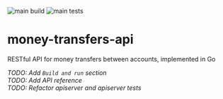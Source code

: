 ![main build](https://github.com/gasparian/money-transfers-api/actions/workflows/build.yml/badge.svg?branch=main)
![main tests](https://github.com/gasparian/money-transfers-api/actions/workflows/test.yml/badge.svg?branch=main)
# money-transfers-api
RESTful API for money transfers between accounts, implemented in Go  

*TODO: Add `Build and run` section*  
*TODO: Add API reference*  
*TODO: Refactor apiserver and apiserver tests*  